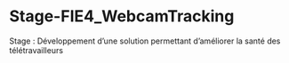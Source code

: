 # Stage-FIE4_WebcamTracking
Stage : Développement d’une solution permettant d’améliorer la santé des télétravailleurs
